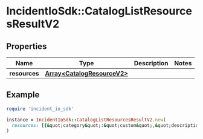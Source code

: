 # IncidentIoSdk::CatalogListResourcesResultV2

## Properties

| Name | Type | Description | Notes |
| ---- | ---- | ----------- | ----- |
| **resources** | [**Array&lt;CatalogResourceV2&gt;**](CatalogResourceV2.md) |  |  |

## Example

```ruby
require 'incident_io_sdk'

instance = IncidentIoSdk::CatalogListResourcesResultV2.new(
  resources: [{&quot;category&quot;:&quot;custom&quot;,&quot;description&quot;:&quot;Boolean true or false value&quot;,&quot;label&quot;:&quot;GitHub Repository&quot;,&quot;type&quot;:&quot;CatalogEntry[\&quot;01GVGYJSD39FRKVDWACK9NDS4E\&quot;]&quot;,&quot;value_docstring&quot;:&quot;Either the GraphQL node ID of the repository or a string of &lt;owner&gt;/&lt;repo&gt;, e.g. incident-io/website&quot;}]
)
```

